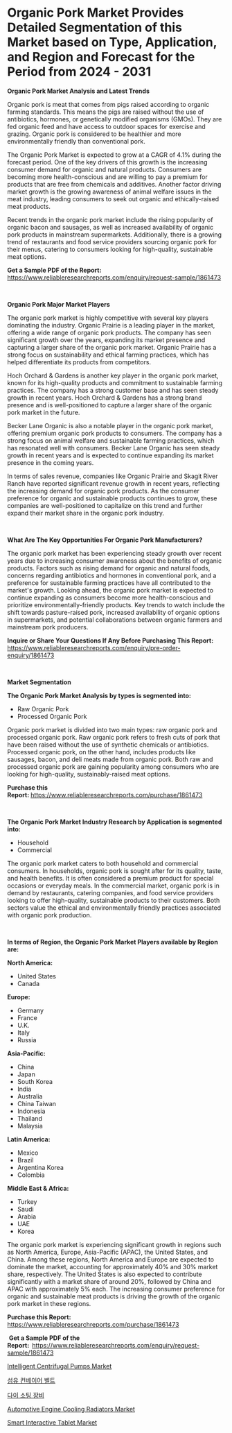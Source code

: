 <p><h1>Organic Pork Market Provides Detailed Segmentation of this Market based on Type, Application, and Region and Forecast for the Period from 2024 - 2031</h1></p><p><strong>Organic Pork Market Analysis and Latest Trends</strong></p>
<p><p>Organic pork is meat that comes from pigs raised according to organic farming standards. This means the pigs are raised without the use of antibiotics, hormones, or genetically modified organisms (GMOs). They are fed organic feed and have access to outdoor spaces for exercise and grazing. Organic pork is considered to be healthier and more environmentally friendly than conventional pork.</p><p>The Organic Pork Market is expected to grow at a CAGR of 4.1% during the forecast period. One of the key drivers of this growth is the increasing consumer demand for organic and natural products. Consumers are becoming more health-conscious and are willing to pay a premium for products that are free from chemicals and additives. Another factor driving market growth is the growing awareness of animal welfare issues in the meat industry, leading consumers to seek out organic and ethically-raised meat products.</p><p>Recent trends in the organic pork market include the rising popularity of organic bacon and sausages, as well as increased availability of organic pork products in mainstream supermarkets. Additionally, there is a growing trend of restaurants and food service providers sourcing organic pork for their menus, catering to consumers looking for high-quality, sustainable meat options.</p></p>
<p><strong>Get a Sample PDF of the Report:&nbsp;</strong> <a href="https://www.reliableresearchreports.com/enquiry/request-sample/1861473">https://www.reliableresearchreports.com/enquiry/request-sample/1861473</a></p>
<p>&nbsp;</p>
<p><strong>Organic Pork Major Market Players</strong></p>
<p><p>The organic pork market is highly competitive with several key players dominating the industry. Organic Prairie is a leading player in the market, offering a wide range of organic pork products. The company has seen significant growth over the years, expanding its market presence and capturing a larger share of the organic pork market. Organic Prairie has a strong focus on sustainability and ethical farming practices, which has helped differentiate its products from competitors.</p><p>Hoch Orchard & Gardens is another key player in the organic pork market, known for its high-quality products and commitment to sustainable farming practices. The company has a strong customer base and has seen steady growth in recent years. Hoch Orchard & Gardens has a strong brand presence and is well-positioned to capture a larger share of the organic pork market in the future.</p><p>Becker Lane Organic is also a notable player in the organic pork market, offering premium organic pork products to consumers. The company has a strong focus on animal welfare and sustainable farming practices, which has resonated well with consumers. Becker Lane Organic has seen steady growth in recent years and is expected to continue expanding its market presence in the coming years.</p><p>In terms of sales revenue, companies like Organic Prairie and Skagit River Ranch have reported significant revenue growth in recent years, reflecting the increasing demand for organic pork products. As the consumer preference for organic and sustainable products continues to grow, these companies are well-positioned to capitalize on this trend and further expand their market share in the organic pork industry.</p></p>
<p>&nbsp;</p>
<p><strong>What Are The Key Opportunities For Organic Pork Manufacturers?</strong></p>
<p><p>The organic pork market has been experiencing steady growth over recent years due to increasing consumer awareness about the benefits of organic products. Factors such as rising demand for organic and natural foods, concerns regarding antibiotics and hormones in conventional pork, and a preference for sustainable farming practices have all contributed to the market's growth. Looking ahead, the organic pork market is expected to continue expanding as consumers become more health-conscious and prioritize environmentally-friendly products. Key trends to watch include the shift towards pasture-raised pork, increased availability of organic options in supermarkets, and potential collaborations between organic farmers and mainstream pork producers.</p></p>
<p><strong>Inquire or Share Your Questions If Any Before Purchasing This Report:</strong> <a href="https://www.reliableresearchreports.com/enquiry/pre-order-enquiry/1861473">https://www.reliableresearchreports.com/enquiry/pre-order-enquiry/1861473</a></p>
<p>&nbsp;</p>
<p><strong>Market Segmentation</strong></p>
<p><strong>The Organic Pork Market Analysis by types is segmented into:</strong></p>
<p><ul><li>Raw Organic Pork</li><li>Processed Organic Pork</li></ul></p>
<p><p>Organic pork market is divided into two main types: raw organic pork and processed organic pork. Raw organic pork refers to fresh cuts of pork that have been raised without the use of synthetic chemicals or antibiotics. Processed organic pork, on the other hand, includes products like sausages, bacon, and deli meats made from organic pork. Both raw and processed organic pork are gaining popularity among consumers who are looking for high-quality, sustainably-raised meat options.</p></p>
<p><strong>Purchase this Report:&nbsp;</strong><a href="https://www.reliableresearchreports.com/purchase/1861473">https://www.reliableresearchreports.com/purchase/1861473</a></p>
<p>&nbsp;</p>
<p><strong>The Organic Pork Market Industry Research by Application is segmented into:</strong></p>
<p><ul><li>Household</li><li>Commercial</li></ul></p>
<p><p>The organic pork market caters to both household and commercial consumers. In households, organic pork is sought after for its quality, taste, and health benefits. It is often considered a premium product for special occasions or everyday meals. In the commercial market, organic pork is in demand by restaurants, catering companies, and food service providers looking to offer high-quality, sustainable products to their customers. Both sectors value the ethical and environmentally friendly practices associated with organic pork production.</p></p>
<p>&nbsp;</p>
<p><strong>In terms of Region, the Organic Pork Market Players available by Region are:</strong></p>
<p>
    <p> <strong> North America: </strong>
        <ul>
            <li>United States</li>
            <li>Canada</li>
        </ul>
        </p> 
    <p> <strong> Europe: </strong>
        <ul>
            <li>Germany</li>
            <li>France</li>
            <li>U.K.</li>
            <li>Italy</li>
            <li>Russia</li>
        </ul>
        </p> 
    <p> <strong> Asia-Pacific: </strong>
        <ul>
            <li>China</li>
            <li>Japan</li>
            <li>South Korea</li>
            <li>India</li>
            <li>Australia</li>
            <li>China Taiwan</li>
            <li>Indonesia</li>
            <li>Thailand</li>
            <li>Malaysia</li>
        </ul>
        </p> 
    <p> <strong> Latin America: </strong>
        <ul>
            <li>Mexico</li>
            <li>Brazil</li>
            <li>Argentina Korea</li>
            <li>Colombia</li>
        </ul>
        </p> 
    <p> <strong> Middle East & Africa: </strong>
        <ul>
            <li>Turkey</li>
            <li>Saudi</li>
            <li>Arabia</li>
            <li>UAE</li>
            <li>Korea</li>
        </ul>
    </p>
    </p>
<p><p>The organic pork market is experiencing significant growth in regions such as North America, Europe, Asia-Pacific (APAC), the United States, and China. Among these regions, North America and Europe are expected to dominate the market, accounting for approximately 40% and 30% market share, respectively. The United States is also expected to contribute significantly with a market share of around 20%, followed by China and APAC with approximately 5% each. The increasing consumer preference for organic and sustainable meat products is driving the growth of the organic pork market in these regions.</p></p>
<p><strong>Purchase this Report: </strong><a href="https://www.reliableresearchreports.com/purchase/1861473">https://www.reliableresearchreports.com/purchase/1861473</a></p>
<p>&nbsp;<strong>Get a Sample PDF of the Report:&nbsp;&nbsp;</strong><a href="https://www.reliableresearchreports.com/enquiry/request-sample/1861473">https://www.reliableresearchreports.com/enquiry/request-sample/1861473</a></p>
<p><strong></strong></p>
<p><p><a href="https://www.linkedin.com/pulse/intelligent-centrifugal-pumps-market-furnish-information-size-i6m5e?trackingId=mAav14oWz9dsTF%2F%2FaLTnDQ%3D%3D">Intelligent Centrifugal Pumps Market</a></p><p><a href="https://github.com/hxzi07639916/Market-Research-Report-List-1/blob/main/118285716083.md">섬유 컨베이어 벨트</a></p><p><a href="https://github.com/Hubertstyenger6685/Market-Research-Report-List-1/blob/main/157585016084.md">다이 소팅 장비</a></p><p><a href="https://issuu.com/reportprime-2/docs/automotive-engine-cooling-radiators-market-size-20">Automotive Engine Cooling Radiators Market</a></p><p><a href="https://www.linkedin.com/pulse/smart-interactive-tablet-market-offers-provide-insightful-n3jce?trackingId=ddOI13y%2BNi3S19J3LhAw%2BA%3D%3D">Smart Interactive Tablet Market</a></p></p>